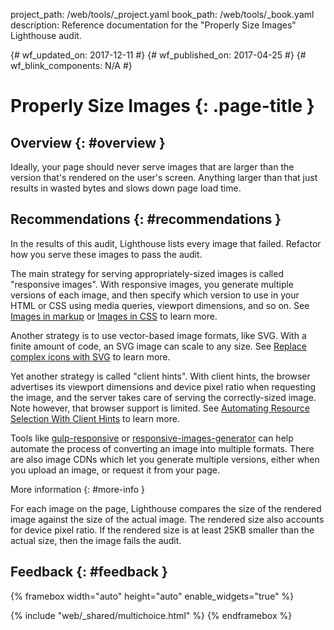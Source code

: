 project_path: /web/tools/_project.yaml
book_path: /web/tools/_book.yaml
description: Reference documentation for the "Properly Size Images" Lighthouse audit.

{# wf_updated_on: 2017-12-11 #}
{# wf_published_on: 2017-04-25 #}
{# wf_blink_components: N/A #}

# Properly Size Images  {: .page-title }

## Overview {: #overview }

Ideally, your page should never serve images that are larger than the
version that's rendered on the user's screen. Anything larger than that
just results in wasted bytes and slows down page load time.

## Recommendations {: #recommendations }

In the results of this audit, Lighthouse lists every image that failed.
Refactor how you serve these images to pass the audit.

The main strategy for serving appropriately-sized images is called
"responsive images". With responsive images, you generate multiple versions
of each image, and then specify which version to use in your HTML or CSS using
media queries, viewport dimensions, and so on. See [Images in markup][iim]
or [Images in CSS][iic] to learn more.

[iim]: /web/fundamentals/design-and-ux/responsive/images#images_in_markup
[iic]: /web/fundamentals/design-and-ux/responsive/images#images_in_css

Another strategy is to use vector-based image formats, like SVG. With a
finite amount of code, an SVG image can scale to any size. See [Replace
complex icons with SVG][svg] to learn more.

[svg]: /web/fundamentals/design-and-ux/responsive/images#replace_complex_icons_with_svg

Yet another strategy is called "client hints". With client hints, the browser
advertises its viewport dimensions and device pixel ratio when requesting
the image, and the server takes care of serving the correctly-sized image.
Note however, that browser support is limited. See [Automating Resource
Selection With Client Hints][ch] to learn more.

[ch]: /web/updates/2015/09/automating-resource-selection-with-client-hints

Tools like [gulp-responsive][gr] or [responsive-images-generator][rig] can
help automate the process of converting an image into multiple formats.
There are also image CDNs which let you generate multiple versions, either
when you upload an image, or request it from your page.

[gr]: https://www.npmjs.com/package/gulp-responsive
[rig]: https://www.npmjs.com/package/responsive-images-generator

More information {: #more-info }

For each image on the page, Lighthouse compares the size of the rendered image
against the size of the actual image. The rendered size also accounts
for device pixel ratio. If the rendered size is at least 25KB smaller than
the actual size, then the image fails the audit.

## Feedback {: #feedback }

{% framebox width="auto" height="auto" enable_widgets="true" %}
<script>
var label = 'Oversized Images / Helpful';
var url = 'https://github.com/google/webfundamentals/issues/new?title=[' +
      label + ']';
var feedback = {
  "category": "Lighthouse",
  "choices": [
    {
      "button": {
        "text": "This Doc Was Helpful"
      },
      "response": "Thanks for the feedback.",
      "analytics": {
        "label": label
      }
    },
    {
      "button": {
        "text": "This Doc Was Not Helpful"
      },
      "response": 'Sorry to hear that. Please <a href="' + url +
          '" target="_blank">open a GitHub issue</a> and tell us how to ' +
          'make it better.',
      "analytics": {
        "label": label,
        "value": 0
      }
    }
  ]
};
</script>
{% include "web/_shared/multichoice.html" %}
{% endframebox %}
